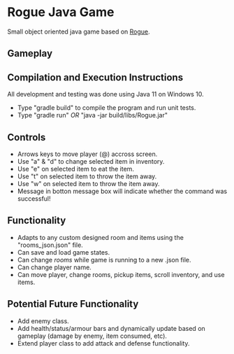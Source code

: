 # Rogue Java Game
Small object oriented java game based on [Rogue](https://en.wikipedia.org/wiki/Rogue_(video_game)).

## Gameplay

## Compilation and Execution Instructions
All development and testing was done using Java 11 on Windows 10.
- Type "gradle build" to compile the program and run unit tests. 
- Type "gradle run" *OR* "java -jar build/libs/Rogue.jar"

## Controls
- Arrows keys to move player (@) accross screen.
- Use "a" & "d" to change selected item in inventory. 
- Use "e" on selected item to eat the item. 
- Use "t" on selected item to throw the item away. 
- Use "w" on selected item to throw the item away. 
- Message in botton message box will indicate whether the command was successful!

## Functionality
- Adapts to any custom designed room and items using the "rooms_json.json" file.
- Can save and load game states.
- Can change *rooms* while game is running to a new .json file.
- Can change player name.
- Can move player, change rooms, pickup items, scroll inventory, and use items.

## Potential Future Functionality
- Add enemy class.
- Add health/status/armour bars and dynamically update based on gameplay (damage by enemy, item consumed, etc).
- Extend player class to add attack and defense functionality. 
